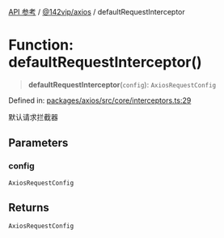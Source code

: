 [API 参考](../../../index.md) / [@142vip/axios](../index.md) / defaultRequestInterceptor

# Function: defaultRequestInterceptor()

> **defaultRequestInterceptor**(`config`): `AxiosRequestConfig`

Defined in: [packages/axios/src/core/interceptors.ts:29](https://github.com/142vip/core-x/blob/15d5bc9ef4bece78c0e60bdf074a2d245f625100/packages/axios/src/core/interceptors.ts#L29)

默认请求拦截器

## Parameters

### config

`AxiosRequestConfig`

## Returns

`AxiosRequestConfig`
